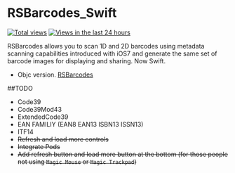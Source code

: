 RSBarcodes_Swift
==========
[![Total views](https://sourcegraph.com/api/repos/github.com/yeahdongcn/RSBarcodes_Swift/counters/views.png)](https://sourcegraph.com/github.com/yeahdongcn/RSBarcodes_Swift)
[![Views in the last 24 hours](https://sourcegraph.com/api/repos/github.com/yeahdongcn/RSBarcodes_Swift/counters/views-24h.png)](https://sourcegraph.com/github.com/yeahdongcn/RSBarcodes_Swift)

RSBarcodes allows you to scan 1D and 2D barcodes using metadata scanning capabilities introduced with iOS7 and generate the same set of barcode images for displaying and sharing. Now Swift.

* Objc version. [RSBarcodes](https://github.com/yeahdongcn/RSBarcodes)

##TODO
* Code39
* Code39Mod43
* ExtendedCode39
* EAN FAMILIY (EAN8 EAN13 ISBN13 ISSN13)
* ITF14
* ~~Refresh and load more controls~~
* ~~Integrate Pods~~
* ~~Add refresh button and load more button at the bottom (for those people not using `Magic Mouse` or `Magic Trackpad`)~~

